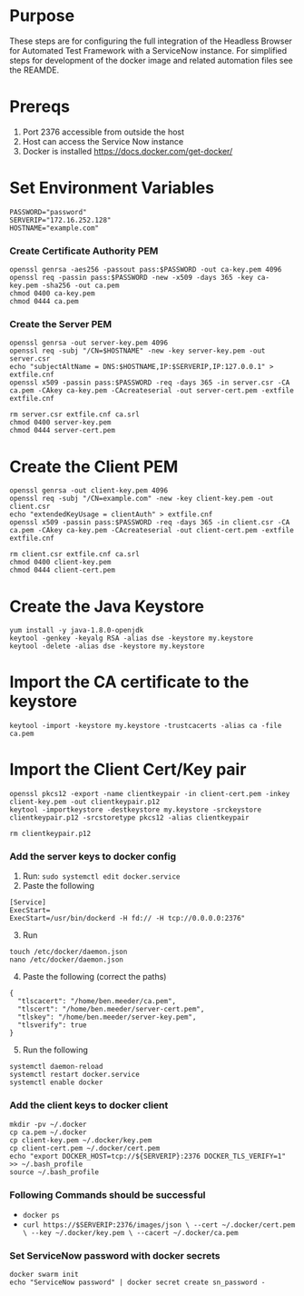# Purpose

These steps are for configuring the full integration of the Headless Browser for Automated Test Framework with a ServiceNow instance.
For simplified steps for development of the docker image and related automation files see the REAMDE. 

# Prereqs
1. Port 2376 accessible from outside the host
2. Host can access the Service Now instance
3. Docker is installed https://docs.docker.com/get-docker/

# Set Environment Variables
```
PASSWORD="password"
SERVERIP="172.16.252.128"
HOSTNAME="example.com"
```

### Create Certificate Authority PEM
```
openssl genrsa -aes256 -passout pass:$PASSWORD -out ca-key.pem 4096
openssl req -passin pass:$PASSWORD -new -x509 -days 365 -key ca-key.pem -sha256 -out ca.pem
chmod 0400 ca-key.pem
chmod 0444 ca.pem
```

###  Create the Server PEM
```
openssl genrsa -out server-key.pem 4096
openssl req -subj "/CN=$HOSTNAME" -new -key server-key.pem -out server.csr
echo "subjectAltName = DNS:$HOSTNAME,IP:$SERVERIP,IP:127.0.0.1" > extfile.cnf
openssl x509 -passin pass:$PASSWORD -req -days 365 -in server.csr -CA ca.pem -CAkey ca-key.pem -CAcreateserial -out server-cert.pem -extfile extfile.cnf

rm server.csr extfile.cnf ca.srl
chmod 0400 server-key.pem
chmod 0444 server-cert.pem
```

#  Create the Client PEM
```
openssl genrsa -out client-key.pem 4096
openssl req -subj "/CN=example.com" -new -key client-key.pem -out client.csr
echo "extendedKeyUsage = clientAuth" > extfile.cnf
openssl x509 -passin pass:$PASSWORD -req -days 365 -in client.csr -CA ca.pem -CAkey ca-key.pem -CAcreateserial -out client-cert.pem -extfile extfile.cnf

rm client.csr extfile.cnf ca.srl
chmod 0400 client-key.pem
chmod 0444 client-cert.pem
```

# Create the Java Keystore
```
yum install -y java-1.8.0-openjdk
keytool -genkey -keyalg RSA -alias dse -keystore my.keystore
keytool -delete -alias dse -keystore my.keystore
```

# Import the CA certificate to the keystore
```
keytool -import -keystore my.keystore -trustcacerts -alias ca -file ca.pem
```

# Import the Client Cert/Key pair
```
openssl pkcs12 -export -name clientkeypair -in client-cert.pem -inkey client-key.pem -out clientkeypair.p12
keytool -importkeystore -destkeystore my.keystore -srckeystore clientkeypair.p12 -srcstoretype pkcs12 -alias clientkeypair

rm clientkeypair.p12
```

### Add the server keys to docker config

1. Run: `sudo systemctl edit docker.service`
2. Paste the following
```
[Service]
ExecStart=
ExecStart=/usr/bin/dockerd -H fd:// -H tcp://0.0.0.0:2376"
```

3. Run
```
touch /etc/docker/daemon.json
nano /etc/docker/daemon.json
```

4. Paste the following (correct the paths)
```
{
  "tlscacert": "/home/ben.meeder/ca.pem",
  "tlscert": "/home/ben.meeder/server-cert.pem",
  "tlskey": "/home/ben.meeder/server-key.pem",
  "tlsverify": true
}
```

5. Run the following
```
systemctl daemon-reload
systemctl restart docker.service
systemctl enable docker
```

### Add the client keys to docker client
```
mkdir -pv ~/.docker
cp ca.pem ~/.docker
cp client-key.pem ~/.docker/key.pem
cp client-cert.pem ~/.docker/cert.pem
echo "export DOCKER_HOST=tcp://${SERVERIP}:2376 DOCKER_TLS_VERIFY=1" >> ~/.bash_profile
source ~/.bash_profile
```

### Following Commands should be successful
* `docker ps `
* `curl https://$SERVERIP:2376/images/json \
  --cert ~/.docker/cert.pem \
  --key ~/.docker/key.pem \
  --cacert ~/.docker/ca.pem`

### Set ServiceNow password with docker secrets
```
docker swarm init
echo "ServiceNow password" | docker secret create sn_password -
```
